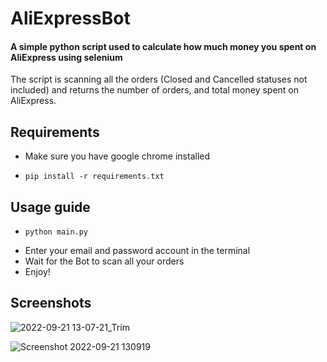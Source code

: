 # AliExpressBot
#### A simple python script used to calculate how much money you spent on AliExpress using selenium  
The script is scanning all the orders (Closed and Cancelled statuses not included) and returns the number of orders, and total money spent on AliExpress.  

## Requirements
- Make sure you have google chrome installed

-     pip install -r requirements.txt
## Usage guide
-     python main.py
- Enter your email and password account in the terminal
- Wait for the Bot to scan all your orders
- Enjoy!
## Screenshots
![2022-09-21 13-07-21_Trim](https://user-images.githubusercontent.com/68149162/191480383-00cb7454-f3c2-4b40-b73f-e1593f00f274.gif)

![Screenshot 2022-09-21 130919](https://user-images.githubusercontent.com/68149162/191479597-c966b002-f1f5-4531-9f36-95e0cfcc90ec.png)

